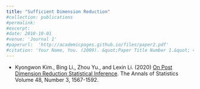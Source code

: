 ```yaml
---
title: "Sufficient Dimension Reduction"
#collection: publications
#permalink:
#excerpt: 
#date: 2010-10-01
#venue: 'Journal 1'
#paperurl:  'http://academicpages.github.io/files/paper2.pdf'
#citation: 'Your Name, You. (2009). &quot;Paper Title Number 1.&quot; <i>Journal 1</i>. 1(1).'
---
```

*  Kyongwon Kim., Bing Li., Zhou Yu., and Lexin Li.  (2020) [On Post Dimension Reduction Statistical Inference](https://projecteuclid.org/journals/annals-of-statistics/volume-48/issue-3/On-post-dimension-reduction-statistical-inference/10.1214/19-AOS1859.full). The Annals of Statistics Volume 48, Number 3, 1567-1592.

